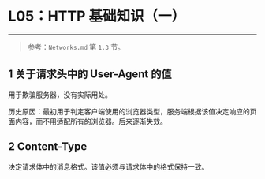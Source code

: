 # L05：HTTP 基础知识（一）

---

> 参考：`Networks.md` 第 `1.3` 节。



## 1 关于请求头中的 User-Agent 的值

用于欺骗服务器，没有实际用处。

历史原因：最初用于判定客户端使用的浏览器类型，服务端根据该值决定响应的页面内容，而不用适配所有的浏览器。后来逐渐失效。



## 2 Content-Type

决定请求体中的消息格式。该值必须与请求体中的格式保持一致。